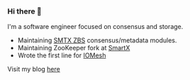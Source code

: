 ### Hi there 👋

I'm a software engineer focused on consensus and storage.

- Maintaining [SMTX ZBS](https://www.smartx.com/smtx-zbs/) consensus/metadata modules.
- Maintaining ZooKeeper fork at [SmartX](https://www.smartx.com)
- Wrote the first line for [IOMesh](https://iomesh.com/)

Visit my blog [here](https://fanyang89.github.io)
